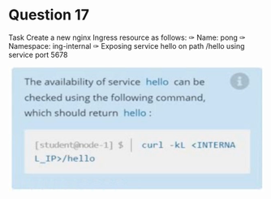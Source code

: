 # Question 17

Task
Create a new nginx Ingress resource as follows:
✑ Name: pong
✑ Namespace: ing-internal
✑ Exposing service hello on path /hello using service port 5678

![alt text](image.png)